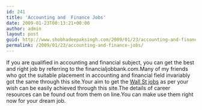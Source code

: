 ```yaml
---
id: 241
title: 'Accounting and  Finance Jobs'
date: 2009-01-23T00:13:21+00:00
author: admin
layout: post
guid: http://www.shobhadeepaksingh.com/2009/01/23/accounting-and-finance-jobs/
permalink: /2009/01/23/accounting-and-finance-jobs/
---
```

If you are qualified in accounting and financial subject, you can get the best and right job by referring to the financialjobbank.com.Many of my friends who got the suitable placement in accounting and financial field invariably got the same through this site.Your aim to get the [Wall St jobs](http://www.financialjobbank.com/) as per your wish can be easily achieved through this site.The details of career resources can be found out from them on line.You can make use them right now for your dream job.